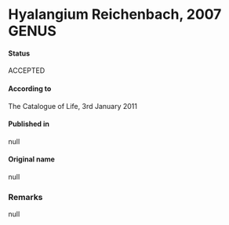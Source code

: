 # Hyalangium Reichenbach, 2007 GENUS

#### Status
ACCEPTED

#### According to
The Catalogue of Life, 3rd January 2011

#### Published in
null

#### Original name
null

### Remarks
null